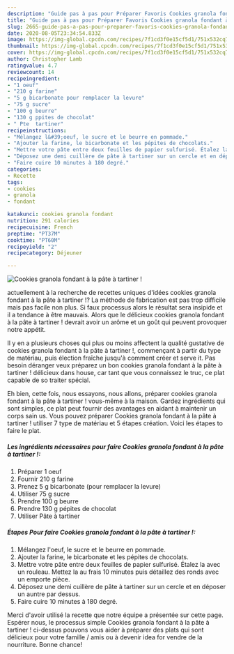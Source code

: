 ```yaml
---
description: "Guide pas à pas pour Préparer Favoris Cookies granola fondant à la pâte à tartiner !"
title: "Guide pas à pas pour Préparer Favoris Cookies granola fondant à la pâte à tartiner !"
slug: 2665-guide-pas-a-pas-pour-preparer-favoris-cookies-granola-fondant-a-la-pate-a-tartiner
date: 2020-08-05T23:34:54.833Z
image: https://img-global.cpcdn.com/recipes/7f1cd3f0e15cf5d1/751x532cq70/cookies-granola-fondant-a-la-pate-a-tartiner-photo-principale-de-la-recette.jpg
thumbnail: https://img-global.cpcdn.com/recipes/7f1cd3f0e15cf5d1/751x532cq70/cookies-granola-fondant-a-la-pate-a-tartiner-photo-principale-de-la-recette.jpg
cover: https://img-global.cpcdn.com/recipes/7f1cd3f0e15cf5d1/751x532cq70/cookies-granola-fondant-a-la-pate-a-tartiner-photo-principale-de-la-recette.jpg
author: Christopher Lamb
ratingvalue: 4.7
reviewcount: 14
recipeingredient:
- "1 oeuf"
- "210 g farine"
- "5 g bicarbonate pour remplacer la levure"
- "75 g sucre"
- "100 g beurre"
- "130 g ppites de chocolat"
- " Pte  tartiner"
recipeinstructions:
- "Mélangez l&#39;oeuf, le sucre et le beurre en pommade."
- "Ajouter la farine, le bicarbonate et les pépites de chocolats."
- "Mettre votre pâte entre deux feuilles de papier sulfurisé. Étalez la avec un rouleau. Mettez la au frais 10 minutes puis détaillez des ronds avec un emporte pièce."
- "Déposez une demi cuillère de pâte à tartiner sur un cercle et en déposer un auntre par dessus."
- "Faire cuire 10 minutes à 180 degré."
categories:
- Recette
tags:
- cookies
- granola
- fondant

katakunci: cookies granola fondant 
nutrition: 291 calories
recipecuisine: French
preptime: "PT37M"
cooktime: "PT60M"
recipeyield: "2"
recipecategory: Déjeuner

---
```



![Cookies granola fondant à la pâte à tartiner !](https://img-global.cpcdn.com/recipes/7f1cd3f0e15cf5d1/751x532cq70/cookies-granola-fondant-a-la-pate-a-tartiner-photo-principale-de-la-recette.jpg)

actuellement à la recherche de recettes uniques d'idées cookies granola fondant à la pâte à tartiner !? La méthode de fabrication est pas trop difficile mais pas facile non plus. Si faux processus alors le résultat sera insipide et il a tendance à être mauvais. Alors que le délicieux cookies granola fondant à la pâte à tartiner ! devrait avoir un arôme et un goût qui peuvent provoquer notre appétit.



Il y en a plusieurs choses qui plus ou moins affectent la qualité gustative de cookies granola fondant à la pâte à tartiner !, commençant à partir du type de matériau, puis élection fraîche jusqu'à comment créer et serve it. Pas besoin déranger veux préparez un bon cookies granola fondant à la pâte à tartiner ! délicieux dans house, car tant que vous connaissez le truc, ce plat capable de so traiter spécial.


Eh bien, cette fois, nous essayons, nous allons, préparer cookies granola fondant à la pâte à tartiner ! vous-même à la maison. Gardez ingrédients qui sont simples, ce plat peut fournir des avantages en aidant à maintenir un corps sain us. Vous pouvez préparer Cookies granola fondant à la pâte à tartiner ! utiliser 7 type de matériau et 5 étapes création. Voici les étapes to faire le plat.

<!--inarticleads1-->

##### Les ingrédients nécessaires pour faire Cookies granola fondant à la pâte à tartiner !:

1. Préparer 1 oeuf
1. Fournir 210 g farine
1. Prenez 5 g bicarbonate (pour remplacer la levure)
1. Utiliser 75 g sucre
1. Prendre 100 g beurre
1. Prendre 130 g pépites de chocolat
1. Utiliser  Pâte à tartiner




<!--inarticleads2-->

##### Étapes Pour faire Cookies granola fondant à la pâte à tartiner !:

1. Mélangez l&#39;oeuf, le sucre et le beurre en pommade.
1. Ajouter la farine, le bicarbonate et les pépites de chocolats.
1. Mettre votre pâte entre deux feuilles de papier sulfurisé. Étalez la avec un rouleau. Mettez la au frais 10 minutes puis détaillez des ronds avec un emporte pièce.
1. Déposez une demi cuillère de pâte à tartiner sur un cercle et en déposer un auntre par dessus.
1. Faire cuire 10 minutes à 180 degré.





Merci d'avoir utilisé la recette que notre équipe a présentée sur cette page. Espérer nous, le processus simple Cookies granola fondant à la pâte à tartiner ! ci-dessus pouvons vous aider à préparer des plats qui sont délicieux pour votre famille / amis ou à devenir idea for vendre de la nourriture. Bonne chance!
